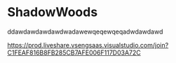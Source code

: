 # ShadowWoods


ddawdawdawdawdwadawewqeqewqeqadwdawdawd

https://prod.liveshare.vsengsaas.visualstudio.com/join?C1FEAF816B8FB285CB7AFE006F117D03A72C

